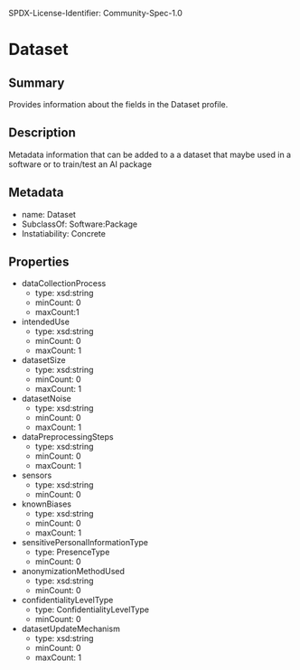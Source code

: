 SPDX-License-Identifier: Community-Spec-1.0

# Dataset

## Summary

Provides information about the fields in the Dataset profile.

## Description

Metadata information that can be added to a a dataset that maybe used in a software or to train/test an AI package

## Metadata

- name: Dataset
- SubclassOf: Software:Package
- Instatiability: Concrete

## Properties

- dataCollectionProcess
  - type: xsd:string
  - minCount: 0
  - maxCount:1
- intendedUse
  - type: xsd:string
  - minCount: 0
  - maxCount: 1
- datasetSize
  - type: xsd:string
  - minCount: 0
  - maxCount: 1
- datasetNoise
  - type: xsd:string
  - minCount: 0
  - maxCount: 1
- dataPreprocessingSteps
  - type: xsd:string
  - minCount: 0
  - maxCount: 1
- sensors
  - type: xsd:string
  - minCount: 0
- knownBiases
  - type: xsd:string
  - minCount: 0
  - maxCount: 1
- sensitivePersonalInformationType
  - type: PresenceType
  - minCount: 0
- anonymizationMethodUsed
  - type: xsd:string
  - minCount: 0
- confidentialityLevelType
  - type: ConfidentialityLevelType
  - minCount: 0
- datasetUpdateMechanism
  - type: xsd:string
  - minCount: 0
  - maxCount: 1
